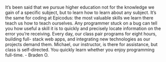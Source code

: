 It’s been said that we pursue higher education not for the knowledge we gain
of a specific subject, but to learn how to learn about any subject. It’s the
same for coding at Epicodus: the most valuable skills we learn there teach us
how to teach ourselves. Any programmer stuck on a bug can tell you how useful
a skill it is to quickly and precisely locate information on the error you’re
receiving. Every day, our class pair programs for eight hours, building full-
stack web apps, and integrating new technologies as our projects demand them.
Michael, our instructor, is there for assistance, but class is self-directed.
You quickly learn whether you enjoy programming full-time. - Braden O.

